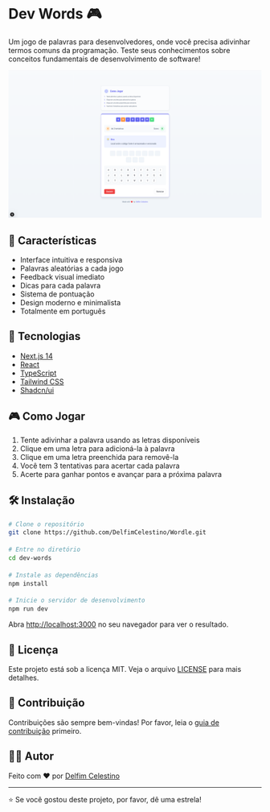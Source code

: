 # Dev Words 🎮

Um jogo de palavras para desenvolvedores, onde você precisa adivinhar termos comuns da programação. Teste seus conhecimentos sobre conceitos fundamentais de desenvolvimento de software!

![Dev Words Screenshot](public/screenshot.png)

## 🎯 Características

- Interface intuitiva e responsiva
- Palavras aleatórias a cada jogo
- Feedback visual imediato
- Dicas para cada palavra
- Sistema de pontuação
- Design moderno e minimalista
- Totalmente em português

## 🚀 Tecnologias

- [Next.js 14](https://nextjs.org/)
- [React](https://reactjs.org/)
- [TypeScript](https://www.typescriptlang.org/)
- [Tailwind CSS](https://tailwindcss.com/)
- [Shadcn/ui](https://ui.shadcn.com/)

## 🎮 Como Jogar

1. Tente adivinhar a palavra usando as letras disponíveis
2. Clique em uma letra para adicioná-la à palavra
3. Clique em uma letra preenchida para removê-la
4. Você tem 3 tentativas para acertar cada palavra
5. Acerte para ganhar pontos e avançar para a próxima palavra

## 🛠️ Instalação

```bash
# Clone o repositório
git clone https://github.com/DelfimCelestino/Wordle.git

# Entre no diretório
cd dev-words

# Instale as dependências
npm install

# Inicie o servidor de desenvolvimento
npm run dev
```

Abra [http://localhost:3000](http://localhost:3000) no seu navegador para ver o resultado.

## 📝 Licença

Este projeto está sob a licença MIT. Veja o arquivo [LICENSE](LICENSE) para mais detalhes.

## 🤝 Contribuição

Contribuições são sempre bem-vindas! Por favor, leia o [guia de contribuição](CONTRIBUTING.md) primeiro.

## 👨‍💻 Autor

Feito com ❤️ por [Delfim Celestino](https://github.com/delfimcelestino)

---

⭐️ Se você gostou deste projeto, por favor, dê uma estrela!
